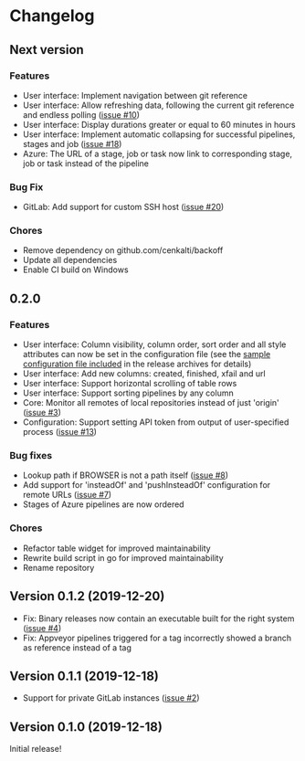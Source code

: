 # Changelog

## Next version

### Features

* User interface: Implement navigation between git reference
* User interface: Allow refreshing data, following the current git reference and endless polling ([issue #10](https://github.com/nbedos/cistern/issues/10))
* User interface: Display durations greater or equal to 60 minutes in hours
* User interface: Implement automatic collapsing for successful pipelines, stages and job ([issue #18](https://github.com/nbedos/cistern/issues/18)) 
* Azure: The URL of a stage, job or task now link to corresponding stage, job or task instead of the pipeline  

### Bug Fix

* GitLab: Add support for custom SSH host ([issue #20](https://github.com/nbedos/cistern/issues/20))

### Chores

* Remove dependency on github.com/cenkalti/backoff
* Update all dependencies
* Enable CI build on Windows



## 0.2.0

### Features

* User interface: Column visibility, column order, sort order and all style attributes can now be set
in the configuration file (see the [sample configuration file included](https://github.com/nbedos/cistern/blob/master/cmd/cistern/cistern.toml) in the release archives for details)
* User interface: Add new columns: created, finished, xfail and url
* User interface: Support horizontal scrolling of table rows 
* User interface: Support sorting pipelines by any column 
* Core: Monitor all remotes of local repositories instead of just 'origin' ([issue #3](https://github.com/nbedos/cistern/issues/3))
* Configuration: Support setting API token from output of user-specified process ([issue #13](https://github.com/nbedos/cistern/issues/13))

### Bug fixes

* Lookup path if BROWSER is not a path itself ([issue #8](https://github.com/nbedos/cistern/issues/8))
* Add support for 'insteadOf' and 'pushInsteadOf' configuration for remote URLs  ([issue #7](https://github.com/nbedos/cistern/issues/7))
* Stages of Azure pipelines are now ordered

### Chores

* Refactor table widget for improved maintainability
* Rewrite build script in go for improved maintainability
* Rename repository


## Version 0.1.2 (2019-12-20)

* Fix: Binary releases now contain an executable built for the right system ([issue #4](https://github.com/nbedos/cistern/issues/4))
* Fix: Appveyor pipelines triggered for a tag incorrectly showed a branch as reference instead of a tag


## Version 0.1.1 (2019-12-18)

* Support for private GitLab instances ([issue #2](https://github.com/nbedos/cistern/issues/2))


## Version 0.1.0 (2019-12-18)
Initial release!
